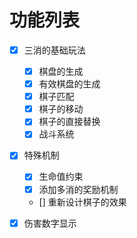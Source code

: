 # 功能列表

- [x] 三消的基础玩法
  - [x] 棋盘的生成
  - [x] 有效棋盘的生成
  - [x] 棋子匹配
  - [x] 棋子的移动
  - [x] 棋子的直接替换
  - [x] 战斗系统
- [x] 特殊机制
  - [x] 生命值约束
  - [x] 添加多消的奖励机制
  - [] 重新设计棋子的效果

- [x] 伤害数字显示

